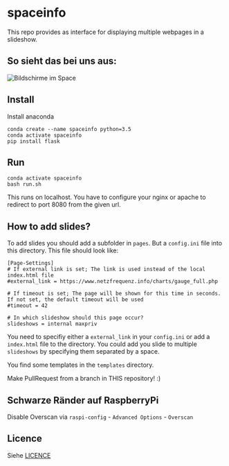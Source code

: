 # spaceinfo

This repo provides as interface for displaying multiple webpages in a slideshow.

## So sieht das bei uns aus:
![Bildschirme im Space](spaceinfo.jpg)

## Install
Install anaconda
```
conda create --name spaceinfo python=3.5
conda activate spaceinfo
pip install flask
```

## Run
```
conda activate spaceinfo
bash run.sh
```

This runs on localhost. You have to configure your nginx or apache to redirect to port 8080 from the given url.

## How to add slides?
To add slides you should add a subfolder in `pages`. But a `config.ini` file into this directory. This file should look like:
```
[Page-Settings]
# If external link is set; The link is used instead of the local index.html file
#external_link = https://www.netzfrequenz.info/charts/gauge_full.php

# If timeout is set; The page will be shown for this time in seconds. If not set, the default timeout will be used
#timeout = 42

# In which slideshow should this page occur?
slideshows = internal maxpriv
```
You need to specifiy either a `external_link` in your `config.ini` or add a `index.html` file to the directory. You could add you slide to multiple `slideshows` by specifying them separated by a space.

You find some templates in the `templates` directory.

Make PullRequest from a branch in THIS repository! :)

## Schwarze Ränder auf RaspberryPi
Disable Overscan via `raspi-config` - `Advanced Options` - `Overscan`

## Licence
Siehe [LICENCE](LICENCE.md)
